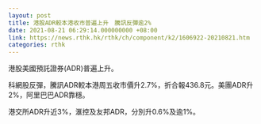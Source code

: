 ```yaml
---
layout: post
title: 港股ADR較本港收市普遍上升　騰訊反彈逾2%
date: 2021-08-21 06:29:14.000000000 +08:00
link: https://news.rthk.hk/rthk/ch/component/k2/1606922-20210821.htm
categories: rthk
---
```


港股美國預託證券(ADR)普遍上升。

科網股反彈，騰訊ADR較本港周五收市價升2.7%，折合報436.8元。美團ADR升2%，阿里巴巴ADR靠穩。

港交所ADR升近3%，滙控及友邦ADR，分別升0.6%及逾1%。
